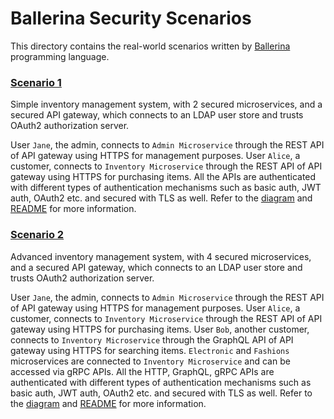 # Ballerina Security Scenarios

This directory contains the real-world scenarios written by [Ballerina](https://ballerina.io) programming language.

### [Scenario 1](./scenario-1)

Simple inventory management system, with 2 secured microservices, and a secured API gateway, which connects to an LDAP user store and trusts OAuth2 authorization server.

User `Jane`, the admin, connects to `Admin Microservice` through the REST API of API gateway using HTTPS for management purposes. User `Alice`, a customer, connects to `Inventory Microservice` through the REST API of API gateway using HTTPS for purchasing items. All the APIs are authenticated with different types of authentication mechanisms such as basic auth, JWT auth, OAuth2 etc. and secured with TLS as well. Refer to the [diagram](./scenario-1/scenario-1.png) and [README](./scenario-1/README.md) for more information.

### [Scenario 2](./scenario-2)

Advanced inventory management system, with 4 secured microservices, and a secured API gateway, which connects to an LDAP user store and trusts OAuth2 authorization server.

User `Jane`, the admin, connects to `Admin Microservice` through the REST API of API gateway using HTTPS for management purposes. User `Alice`, a customer, connects to `Inventory Microservice` through the REST API of API gateway using HTTPS for purchasing items. User `Bob`, another customer, connects to `Inventory Microservice` through the GraphQL API of API gateway using HTTPS for searching items. `Electronic` and `Fashions` microservices are connected to `Inventory Microservice` and can be accessed via gRPC APIs. All the HTTP, GraphQL, gRPC APIs are authenticated with different types of authentication mechanisms such as basic auth, JWT auth, OAuth2 etc. and secured with TLS as well. Refer to the [diagram](./scenario-2/scenario-2.png) and [README](./scenario-2/README.md) for more information.
